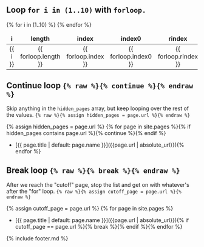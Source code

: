 ## Loop `for i in (1..10)` with `forloop.`

<table style="text-align: center;">
<thead style="font-weight: bold;">
<tr>
<td>i</td>
<td>length</td>
<td>index</td>
<td>index0</td>
<td>rindex</td>
<td>rindex0</td>
<td>first</td>
<td>last</td>
</tr>
</thead>
<tbody>
{% for i in (1..10) %}
<tr>
<td>{{ i }}</td>
<td>{{ forloop.length }}</td>
<td>{{ forloop.index }}</td>
<td>{{ forloop.index0 }}</td>
<td>{{ forloop.rindex }}</td>
<td>{{ forloop.rindex0 }}</td>
<td>{{ forloop.first }}</td>
<td>{{ forloop.last }}</td>
</tr>
{% endfor %}
</tbody>
</table>

## Continue loop `{% raw %}{% continue %}{% endraw %}`

Skip anything in the `hidden_pages` array, but keep looping over the rest of the values.
`{% raw %}{% assign hidden_pages = page.url %}{% endraw %}`

{% assign hidden_pages = page.url %}
{% for page in site.pages %}{% if hidden_pages contains page.url %}{% continue %}{% endif %}
- [{{ page.title | default: page.name }}]({{page.url | absolute_url}}){% endfor %}

## Break loop `{% raw %}{% break %}{% endraw %}`

After we reach the "cutoff" page, stop the list and get on with whatever's after the "for" loop.
`{% raw %}{% assign cutoff_page = page.url %}{% endraw %}`

{% assign cutoff_page = page.url %}
{% for page in site.pages %}
- [{{ page.title | default: page.name }}]({{page.url | absolute_url}}){% if cutoff_page == page.url %}{% break %}{% endif %}{% endfor %}

{% include footer.md %}
